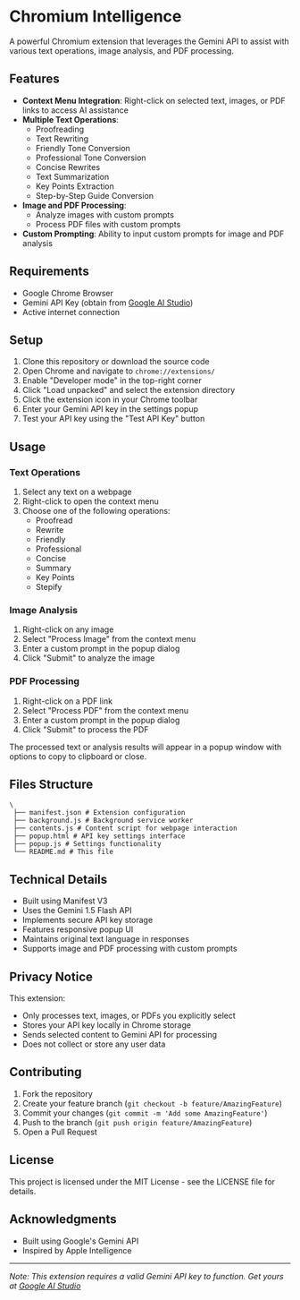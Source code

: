 # Chromium Intelligence

A powerful Chromium extension that leverages the Gemini API to assist with various text operations, image analysis, and PDF processing.

## Features

- **Context Menu Integration**: Right-click on selected text, images, or PDF links to access AI assistance
- **Multiple Text Operations**:
  - Proofreading
  - Text Rewriting
  - Friendly Tone Conversion
  - Professional Tone Conversion
  - Concise Rewrites
  - Text Summarization
  - Key Points Extraction
  - Step-by-Step Guide Conversion
- **Image and PDF Processing**:
  - Analyze images with custom prompts
  - Process PDF files with custom prompts
- **Custom Prompting**: Ability to input custom prompts for image and PDF analysis

## Requirements

- Google Chrome Browser
- Gemini API Key (obtain from [Google AI Studio](https://ai.google.dev))
- Active internet connection

## Setup

1. Clone this repository or download the source code
2. Open Chrome and navigate to `chrome://extensions/`
3. Enable "Developer mode" in the top-right corner
4. Click "Load unpacked" and select the extension directory
5. Click the extension icon in your Chrome toolbar
6. Enter your Gemini API key in the settings popup
7. Test your API key using the "Test API Key" button

## Usage

### Text Operations
1. Select any text on a webpage
2. Right-click to open the context menu
3. Choose one of the following operations:
   - Proofread
   - Rewrite
   - Friendly
   - Professional
   - Concise
   - Summary
   - Key Points
   - Stepify

### Image Analysis
1. Right-click on any image
2. Select "Process Image" from the context menu
3. Enter a custom prompt in the popup dialog
4. Click "Submit" to analyze the image

### PDF Processing
1. Right-click on a PDF link
2. Select "Process PDF" from the context menu
3. Enter a custom prompt in the popup dialog
4. Click "Submit" to process the PDF

The processed text or analysis results will appear in a popup window with options to copy to clipboard or close.

## Files Structure
```
\
 ├── manifest.json # Extension configuration
 ├── background.js # Background service worker
 ├── contents.js # Content script for webpage interaction
 ├── popup.html # API key settings interface
 ├── popup.js # Settings functionality
 └── README.md # This file
```

## Technical Details

- Built using Manifest V3
- Uses the Gemini 1.5 Flash API
- Implements secure API key storage
- Features responsive popup UI
- Maintains original text language in responses
- Supports image and PDF processing with custom prompts

## Privacy Notice

This extension:
- Only processes text, images, or PDFs you explicitly select
- Stores your API key locally in Chrome storage
- Sends selected content to Gemini API for processing
- Does not collect or store any user data

## Contributing

1. Fork the repository
2. Create your feature branch (`git checkout -b feature/AmazingFeature`)
3. Commit your changes (`git commit -m 'Add some AmazingFeature'`)
4. Push to the branch (`git push origin feature/AmazingFeature`)
5. Open a Pull Request

## License

This project is licensed under the MIT License - see the LICENSE file for details.

## Acknowledgments

- Built using Google's Gemini API
- Inspired by Apple Intelligence

---

_Note: This extension requires a valid Gemini API key to function. Get yours at [Google AI Studio](https://ai.google.dev)_
